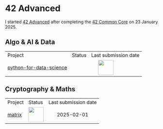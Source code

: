 # 42 Advanced
I started <a href="https://github.com/davidmonteiro03/42-advanced">42 Advanced</a> after completing the <a href="https://github.com/davidmonteiro03/42-common-core">42 Common Core</a> on 23 January 2025.

## Algo & AI & Data
<table>
    <tr>
        <td>Project</td>
        <td>Status</td>
        <td>Last submission date</td>
    </tr>
    <tr>
        <td>
            <a href="https://github.com/davidmonteiro03/42-advanced-python-for-data-science">python-for-data-science</a>
        </td>
        <td colspan="2" align="center">
            <img src="https://cdn-icons-png.flaticon.com/512/7884/7884198.png" width="50"/>
        </td>
    </tr>
</table>

## Cryptography & Maths
<table>
    <tr>
        <td>Project</td>
        <td>Status</td>
        <td>Last submission date</td>
    </tr>
    <tr>
        <td>
            <a href="https://github.com/davidmonteiro03/42-advanced-matrix">matrix</a>
        </td>
        <td align="center">
            <img src="https://cdn-icons-png.flaticon.com/512/845/845646.png" width="50"/>
        </td>
        <td align="center">2025-02-01</td>
    </tr>
</table>
